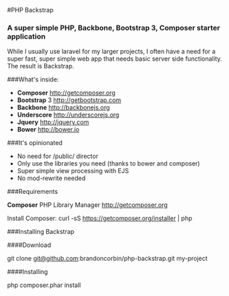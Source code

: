 #PHP Backstrap
### A super simple PHP, Backbone, Bootstrap 3, Composer starter application

While I usually use laravel for my larger projects, I often have a need for a super fast, super simple web app that needs basic server side functionality. The result is Backstrap. 

###What's inside:
- **Composer** http://getcomposer.org
- **Bootstrap** 3 http://getbootstrap.com
- **Backbone** http://backbonejs.org
- **Underscore** http://underscorejs.org
- **Jquery** http://jquery.com
- **Bower** http://bower.io

###It's opinionated
- No need for /public/ director
- Only use the libraries you need (thanks to bower and composer)
- Super simple view processing with EJS
- No mod-rewrite needed

###Requirements

**Composer** PHP Library Manager http://getcomposer.org

Install Composer:
    curl -sS https://getcomposer.org/installer | php

###Installing Backstrap

####Download 

   git clone git@github.com:brandoncorbin/php-backstrap.git my-project

####Installing

   php composer.phar install


